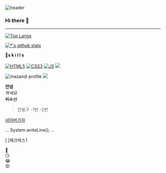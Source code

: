 ![header](https://capsule-render.vercel.app/api?type=waving&color=auto&height=300&section=header&text=안녕하세요&fontSize=90)

### Hi there 👋

<!--
**xiyxnx/xiyxnx** is a ✨ _special_ ✨ repository because its `README.md` (this file) appears on your GitHub profile.

Here are some ideas to get you started:

- 🔭 I’m currently working on ...
- 🌱 I’m currently learning ...
- 👯 I’m looking to collaborate on ...
- 🤔 I’m looking for help with ...
- 💬 Ask me about ...
- 📫 How to reach me: ...
- 😄 Pronouns: ...
- ⚡ Fun fact: ...
-->

---

[![Top Langs](https://github-readme-stats.vercel.app/api/top-langs/?username=anuraghazra&layout=compact&langs_count=6&hide=Astro,GLSL)](https://github.com/anuraghazra/github-readme-stats)

[![*'s github stats](https://github-readme-stats.vercel.app/api?username=xiyxnx)](https://github.com/xiyxnx)


:pushpin:**s k i l l s**<br><br>
<a href="https://github.com/xiyxnx/github-readme-stats">
[![HTML5](https://img.shields.io/badge/HTML-E34F26?style=flat-square&logo=HTML5&logoColor=white)](github.com/Joowon0220/TODO-List)
[![CSS3](https://img.shields.io/badge/CSS-1572B6?style=flat-square&logo=CSS3&logoColor=white)](github.com/Joowon0220/TODO-List)
[![JS](https://img.shields.io/badge/JavaScript-F7DF1E?style=flat-square&logo=JavaScript&logoColor=white)](github.com/Joowon0220/TODO-List)
<img src="https://img.shields.io/badge/Java-007396?style=flat-square&logo=java&logoColor=white"/>
</a>

<!--
[![태그이름](https://img.shields.io/badge/태그에 적히는 글씨-태그색?style=flat-square&logo=로고이름&logoColor=로고색)](관련된 내 링크)
-->

![mazandi profile](http://mazandi.herokuapp.com/api?handle=ohhamma&theme=a)
<img src="http://mazandi.herokuapp.com/api?handle=ohhamma&theme=Gold"/>

**안녕** <br>
*하세요* <br>
~~취소선~~

>인용구
-1번
-2번

[네이버가자](http://www.naver.com)

...
System.writeLine();
...

[ ]체크박스1

:pushpin:<br>
:smirk:<br>
:joy:<br>
:rage:


